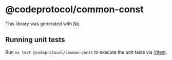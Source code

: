 # @codeprotocol/common-const

This library was generated with [Nx](https://nx.dev).

## Running unit tests

Run `nx test @codeprotocol/common-const` to execute the unit tests via [Vitest](https://vitest.dev/).
